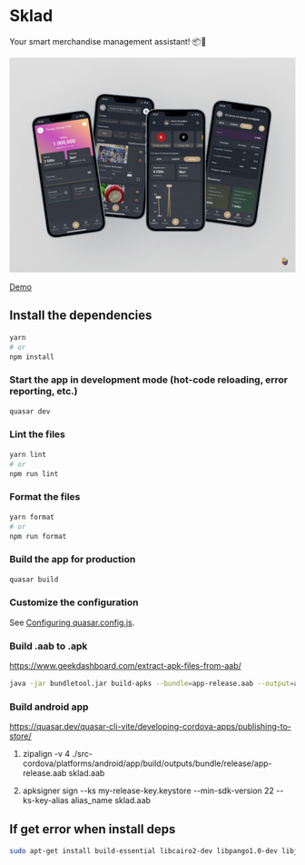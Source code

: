 # Sklad

Your smart merchandise management assistant! 📦💼

![Preview](preview.png)

[Demo](https://t.me/SkladManagerBot)

## Install the dependencies

```bash
yarn
# or
npm install
```

### Start the app in development mode (hot-code reloading, error reporting, etc.)
```bash
quasar dev
```


### Lint the files
```bash
yarn lint
# or
npm run lint
```


### Format the files
```bash
yarn format
# or
npm run format
```

### Build the app for production
```bash
quasar build
```

### Customize the configuration
See [Configuring quasar.config.js](https://v2.quasar.dev/quasar-cli-webpack/quasar-config-js).

### Build .aab to .apk

https://www.geekdashboard.com/extract-apk-files-from-aab/

```bash
java -jar bundletool.jar build-apks --bundle=app-release.aab --output=app.apks --mode=universal
```

### Build android app

https://quasar.dev/quasar-cli-vite/developing-cordova-apps/publishing-to-store/

1. zipalign -v 4 ./src-cordova/platforms/android/app/build/outputs/bundle/release/app-release.aab sklad.aab

2. apksigner sign --ks my-release-key.keystore --min-sdk-version 22 --ks-key-alias alias_name sklad.aab

## If get error when install deps

```bash
sudo apt-get install build-essential libcairo2-dev libpango1.0-dev libjpeg-dev libgif-dev librsvg2-dev
```
